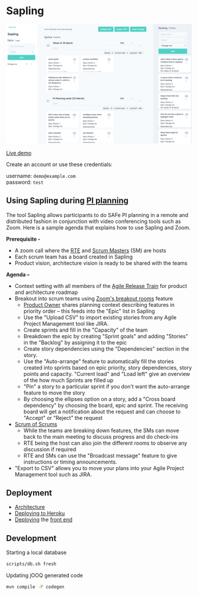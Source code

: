 # Sapling

![sapling](docs/sapling.png)

[Live demo](https://sapling.netlify.com/)

Create an account or use these credentials:

username: `demo@example.com`<br/>
password: `test`

## Using Sapling during [**PI planning**](https://www.scaledagileframework.com/pi-planning/)

The tool Sapling allows participants to do SAFe PI planning in a remote and distributed fashion in conjunction with video conferencing tools such as Zoom. Here is a sample agenda that explains how to use Sapling and Zoom.

**Prerequisite -**

- A zoom call where the [RTE](https://www.scaledagileframework.com/release-train-engineer-and-solution-train-engineer/) and [Scrum Masters](https://www.scaledagileframework.com/scrum-master/) (SM) are hosts
- Each scrum team has a board created in Sapling
- Product vision, architecture vision is ready to be shared with the teams

**Agenda –**

- Context setting with all members of the [Agile Release Train](https://www.scaledagileframework.com/agile-release-train/) for product and architecture roadmap
- Breakout into scrum teams using [Zoom&#39;s breakout rooms](https://support.zoom.us/hc/en-us/articles/206476313-Managing-Video-Breakout-Rooms) feature
  - [Product Owner](https://www.scaledagileframework.com/product-owner/) shares planning context describing features in priority order – this feeds into the &quot;Epic&quot; list in Sapling
  - Use the &quot;Upload CSV&quot; to import existing stories from any Agile Project Management tool like JIRA. 
  - Create sprints and fill in the &quot;Capacity&quot; of the team
  - Breakdown the epic by creating &quot;Sprint goals&quot; and adding &quot;Stories&quot; in the &quot;Backlog&quot; by assigning it to the epic
  - Create story dependencies using the &quot;Dependencies&quot; section in the story.
  - Use the &quot;Auto-arrange&quot; feature to automatically fill the stories created into sprints based on epic priority, story dependencies, story points and capacity. &quot;Current load&quot; and &quot;Load left&quot; give an overview of the how much Sprints are filled up
  - &quot;Pin&quot; a story to a particular sprint if you don&#39;t want the auto-arrange feature to move the story
  - By choosing the ellipses option on a story, add a &quot;Cross board dependency&quot; by choosing the board, epic and sprint. The receiving board will get a notification about the request and can choose to &quot;Accept&quot; or &quot;Reject&quot; the request
- [Scrum of Scrums](https://www.scaledagileframework.com/program-increment/)
  - While the teams are breaking down features, the SMs can move back to the main meeting to discuss progress and do check-ins
  - RTE being the host can also join the different rooms to observe any discussion if required
  - RTE and SMs can use the &quot;Broadcast message&quot; feature to give instructions or timing announcements.
- &quot;Export to CSV&quot; allows you to move your plans into your Agile Project Management tool such as JIRA.

## Deployment

- [Architecture](docs/architecture.md)
- [Deploying to Heroku](docs/heroku.md)
- [Deploying](docs/frontend.md) the [front end](https://github.com/srcclr/sapling-frontend)

## Development

Starting a local database

```sh
scripts/db.sh fresh
```

Updating jOOQ generated code

```sh
mvn compile -P codegen
```
